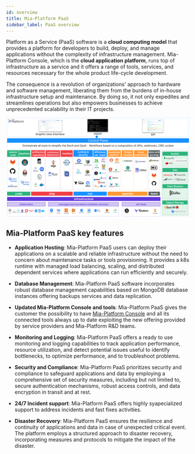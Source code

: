```yaml
---
id: overview
title: Mia-Platform PaaS
sidebar_label: PaaS overview
---
```


Platform as a Service (PaaS) software is a **cloud computing model** that provides a platform for developers to build, deploy, and manage applications without the complexity of infrastructure management. Mia-Platform Console, which is the **cloud application platform**, runs top of infrastructure as a service and it offers a range of tools, services, and resources necessary for the whole product life-cycle development.

The consequence is a revolution of organizations' approach to hardware and software management, liberating them from the burdens of in-house infrastructure setup and maintenance. By doing so, it not only expedites and streamlines operations but also empowers businesses to achieve unprecedented scalability in their IT projects.

![overview](img/paas_overview.png)

## Mia-Platform PaaS key features

- **Application Hosting**: Mia-Platform PaaS users can deploy their applications on a scalable and reliable infrastructure without the need to concern about maintenance tasks or tools provisioning. It provides a k8s runtime with managed load balancing, scaling, and distributed dependent services where applications can run efficiently and securely.
  
- **Database Management**: Mia-Platform PaaS software incorporates robust database management capabilities based on MongoDB database instances offering backups services and data replication.

- **Updated Mia-Platform Console and tools**: Mia-Platform PaaS gives the customer the possibility to have [Mia-Platform Console](../development_suite/overview-dev-suite.md) and all its connected tools always up to date exploiting the new offering provided by service providers and Mia-Platform R&D teams.

- **Monitoring and Logging**: Mia-Platform PaaS offers a ready to use monitoring and logging capabilities to track application performance, resource utilization, and detect potential issues useful to identify bottlenecks, to optimize performance, and to troubleshoot problems.

- **Security and Compliance**: Mia-Platform PaaS prioritizes security and compliance to safeguard applications and data by employing a comprehensive set of security measures, including but not limited to, secure authentication mechanisms, robust access controls, and data encryption in transit and at rest.

- **24/7 Incident support**: Mia-Platform PaaS offers highly syapecialized support to address incidents and fast fixes activities.

- **Disaster Recovery**: Mia-Platform PaaS ensures the resilience and continuity of applications and data in case of unexpected critical event. The platform employs a structured approach to disaster recovery, incorporating measures and protocols to mitigate the impact of the disaster.

